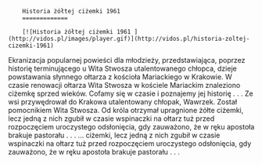 
        Historia żółtej ciżemki 1961 
        =============
        
        [![Historia żółtej ciżemki 1961 ](http://vidos.pl/images/player.gif)](http://vidos.pl/historia-zoltej-cizemki-1961)
        
        
 Ekranizacja popularnej powieści dla młodzieży, przedstawiająca, poprzez historię terminującego u Wita Stwosza utalentowanego chłopca, dzieje powstawania słynnego ołtarza z kościoła Mariackiego w Krakowie. W czasie renowacji ołtarza Wita Stwosza w kościele Mariackim znaleziono ciżemkę sprzed wieków. Cofamy się w czasie i poznajemy jej historię . . . Ze wsi przywędrował do Krakowa utalentowany chłopak, Wawrzek. Został pomocnikiem Wita Stwosza. Od króla otrzymał upragnione żółte ciżemki, lecz jedną z nich zgubił w czasie wspinaczki na ołtarz tuż przed rozpoczęciem uroczystego odsłonięcia, gdy zauważono, że w ręku apostoła brakuje pastorału . . .   ... ciżemki, lecz jedną z nich zgubił w czasie wspinaczki na ołtarz tuż przed rozpoczęciem uroczystego odsłonięcia, gdy zauważono, że w ręku apostoła brakuje pastorału . . .
    